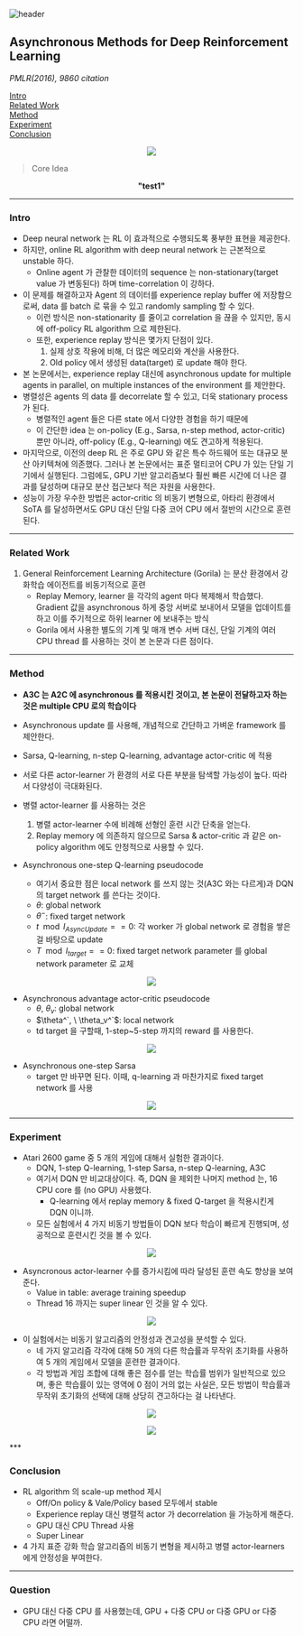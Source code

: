 ![header](https://capsule-render.vercel.app/api?type=waving&color=auto&height=80&section=header&text=Welcome%20Paper%20Review&fontSize=50)


## Asynchronous Methods for Deep Reinforcement Learning
*PMLR(2016), 9860 citation*

[Intro](#intro)</br>
[Related Work](#related-work)</br>
[Method](#method)</br>
[Experiment](#experiment)</br>
[Conclusion](#conclusion)</br>

<p align="center">
<img src='./image1.png'>
</p>

> Core Idea
<div align=center>
<strong>"test1"</strong></br>
</div>

***

### <strong>Intro</strong>
- Deep neural network 는 RL 이 효과적으로 수행되도록 풍부한 표현을 제공한다. 
- 하지만, online RL algorithm with deep neural network 는 근본적으로 unstable 하다. 
  - Online agent 가 관찰한 데이터의 sequence 는 non-stationary(target value 가 변동된다) 하며 time-correlation 이 강하다.
- 이 문제를 해결하고자 Agent 의 데이터를 experience replay buffer 에 저장함으로써, data 를 batch 로 묶을 수 있고 randomly sampling 할 수 있다.
  - 이런 방식은 non-stationarity 를 줄이고 correlation 을 끊을 수 있지만, 동시에 off-policy RL algorithm 으로 제한된다.
  - 또한, experience replay 방식은 몇가지 단점이 있다.
    1. 실제 상호 작용에 비해, 더 많은 메모리와 계산을 사용한다.
    2. Old policy 에서 생성된 data(target) 로 update 해야 한다.
- 본 논문에서는, experience replay 대신에 asynchronous update for multiple agents in parallel, on multiple instances of the environment 를 제안한다. 
- 병렬성은 agents 의 data 를 decorrelate 할 수 있고, 더욱 stationary process 가 된다.
   - 병렬적인 agent 들은 다른 state 에서 다양한 경험을 하기 때문에
  - 이 간단한 idea 는 on-policy (E.g., Sarsa, n-step method, actor-critic) 뿐만 아니라, off-policy (E.g., Q-learning) 에도 견고하게 적용된다.
- 마지막으로, 이전의 deep RL 은 주로 GPU 와 같은 특수 하드웨어 또는 대규모 분산 아키텍쳐에 의존했다. 그러나 본 논문에서는 표준 멀티코어 CPU 가 있는 단일 기기에서 실행된다. 그럼에도, GPU 기반 알고리즘보다 훨씬 빠른 시간에 더 나은 결과를 달성하며 대규모 분산 접근보다 적은 자원을 사용한다. 
- 성능이 가장 우수한 방법은 actor-critic 의 비동기 변형으로, 아타리 환경에서 SoTA 를 달성하면서도 GPU 대신 단일 다중 코어 CPU 에서 절반의 시간으로 훈련된다. 
***

### <strong>Related Work</strong>
1. General Reinforcement Learning Architecture (Gorila) 는 분산 환경에서 강화학습 에이전트를 비동기적으로 훈련
   - Replay Memory, learner 을 각각의 agent 마다 복제해서 학습했다. Gradient 값을 asynchronous 하게 중앙 서버로 보내어서 모델을 업데이트를 하고 이를 주기적으로 하위 learner 에 보내주는 방식
   - Gorila 에서 사용한 별도의 기계 및 매개 변수 서버 대신, 단일 기계의 여러 CPU thread 를 사용하는 것이 본 논문과 다른 점이다. 

***

### <strong>Method</strong>
- **A3C 는 A2C 에 asynchronous 를 적용시킨 것이고, 본 논문이 전달하고자 하는 것은 multiple CPU 로의 학습이다**
- Asynchronous update 를 사용해, 개념적으로 간단하고 가벼운 framework 를 제안한다.
- Sarsa, Q-learning, n-step Q-learning, advantage actor-critic 에 적용
- 서로 다른 actor-learner 가 환경의 서로 다른 부분을 탐색할 가능성이 높다. 따라서 다양성이 극대화된다.
- 병렬 actor-learner 를 사용하는 것은 
  1. 병렬 actor-learner 수에 비례해 선형인 훈련 시간 단축을 얻는다.
  2. Replay memory 에 의존하지 않으므로 Sarsa & actor-critic 과 같은 on-policy algorithm 에도 안정적으로 사용할 수 있다.

- Asynchronous one-step Q-learning pseudocode 
  - 여기서 중요한 점은 local network 를 쓰지 않는 것(A3C 와는 다르게)과 DQN 의 target network 를 쓴다는 것이다.
  - $\theta$: global network
  - $\theta^-$: fixed target network
  - $t \mod I_{AsyncUpdate} ==0$: 각 worker 가 global network 로 경험을 쌓은 걸 바탕으로 update
  - $T \mod I_{target} ==0$: fixed target network parameter 를 global network parameter 로 교체
<p align='center'>
<img src='./img2.png'>
</p>

- Asynchronous advantage actor-critic pseudocode 
    - $\theta, \ \theta_v$: global network
    - $\theta^`, \ \theta_v^`$: local network
    - td target 을 구할때, 1-step~5-step 까지의 reward 를 사용한다. 

<p align='center'>
<img src='./img7.png'>
</p>

- Asynchronous one-step Sarsa
  - target 만 바꾸면 된다. 이때, q-learning 과 마찬가지로 fixed target network 를 사용
  
<p align='center'>
<img src='./img8.png'>
</p>

***

### <strong>Experiment</strong>
- Atari $2600$ game 중 $5$ 개의 게임에 대해서 실험한 결과이다. 
  - DQN, 1-step Q-learning, 1-step Sarsa, n-step Q-learning, A3C 
  - 여기서 DQN 만 비교대상이다. 즉, DQN 을 제외한 나머지 method 는, 16 CPU core 를 (no GPU) 사용했다.
    - Q-learning 에서 replay memory & fixed Q-target 을 적용시킨게 DQN 이니까.
  - 모든 실험에서 4 가지 비동기 방법들이 DQN 보다 학습이 빠르게 진행되며, 성공적으로 훈련시킨 것을 볼 수 있다.

<p align='center'>
<img src='./img3.png'>
</p>

- Asyncronous actor-learner 수를 증가시킴에 따라 달성된 훈련 속도 향상을 보여준다. 
  - Value in table: average training speedup
  - Thread 16 까지는 super linear 인 것을 알 수 있다.
<p align='center'>
<img src='./img4.png'>
</p>

- 이 실험에서는 비동기 알고리즘의 안정성과 견고성을 분석할 수 있다.
  - 네 가지 알고리즘 각각에 대해 $50$ 개의 다른 학습률과 무작위 초기화를 사용하여 $5$ 개의 게임에서 모델을 훈련한 결과이다.
  - 각 방법과 게임 조합에 대해 좋은 점수를 얻는 학습률 범위가 일반적으로 있으며, 좋은 학습률이 있는 영역에 $0$ 점이 거의 없는 사실은, 모든 방법이 학습률과 무작위 초기화의 선택에 대해 상당히 견고하다는 걸 나타낸다.
<p align='center'>
<img src='./img5.png'>
</p>
<p align='center'>
<img src='./img6.png'>
</p>
***

### <strong>Conclusion</strong>
- RL algorithm 의 scale-up method 제시
  - Off/On policy & Vale/Policy based 모두에서 stable
  - Experience replay 대신 병렬적 actor 가 decorrelation 을 가능하게 해준다.
  - GPU 대신 CPU Thread 사용
  - Super Linear
- 4 가지 표준 강화 학습 알고리즘의 비동기 변형을 제시하고 병렬 actor-learners 에게 안정성을 부여한다.

***

### <strong>Question</strong>
- GPU 대신 다중 CPU 를 사용했는데, GPU + 다중 CPU or 다중 GPU or 다중 CPU 라면 어떨까.
